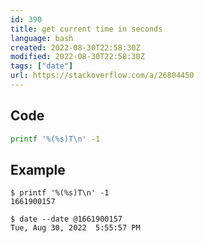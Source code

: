 ```yaml
---
id: 390
title: get current time in seconds 
language: bash
created: 2022-08-30T22:58:30Z
modified: 2022-08-30T22:58:30Z
tags: ["date"]
url: https://stackoverflow.com/a/26804450
---
```


## Code

```bash
printf '%(%s)T\n' -1
```

## Example

```
$ printf '%(%s)T\n' -1
1661900157

$ date --date @1661900157
Tue, Aug 30, 2022  5:55:57 PM
```

<!-- end -->

